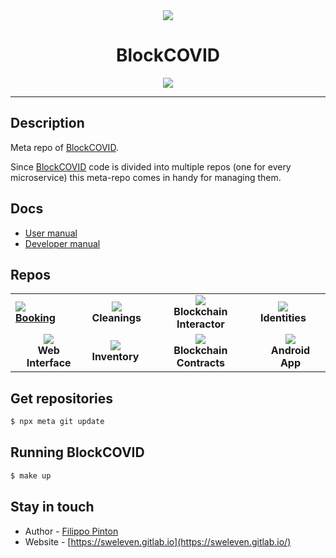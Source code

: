 <div align="center" style="font-size: 7em">

<img src="https://img.icons8.com/emoji/100/000000/books-emoji.png"/>
</div>

<div align="center">
<h1>BlockCOVID</h1>
</div>

<p align="center">
<a href="https://gitlab.com/sweleven/blockcovid/-/pipelines"><img src="https://gitlab.com/sweleven/blockcovid/badges/master/pipeline.svg" /></a>

<hr>

## Description

Meta repo of [BlockCOVID](https://sweleven.gitlab.io/blockcovid/).

Since [BlockCOVID](https://sweleven.gitlab.io/blockcovid/) code is divided into multiple repos (one for every microservice) this meta-repo comes in handy for managing them.

## Docs
- [User manual](https://sweleven.gitlab.io/blockcovid/docs/manuale-utente/)
- [Developer manual](https://sweleven.gitlab.io/blockcovid/docs/manuale-sviluppatore/)

## Repos

<table>
   <tbody>
      <tr>
         <td>
            <a href="https://gitlab.com/sweleven/booking" target="_blank">
                <span>
                    <img src="https://img.icons8.com/emoji/100/000000/notebook-with-decorative-cover.png"/>
                    <div><strong>Booking</strong></div>
                </span>
            </a>
        </td>
        <td>
            <a href="https://gitlab.com/sweleven/cleanings" target="_blank">
                <span style="display: inline-block; min-width: 24%; text-align: center">
                    <img src="https://img.icons8.com/emoji/100/000000/ambulance-emoji.png"/>
                    <div><strong>Cleanings</strong></div>
                </span>
            </a> 
        </td>
        <td>
            <a href="https://gitlab.com/sweleven/blockchain-interactor" target="_blank">
                <span style="display: inline-block; min-width: 24%; text-align: center">
                    <img src="https://img.icons8.com/emoji/100/000000/locked-with-pen.png"/>
                    <div><strong>Blockchain Interactor</strong></div>
                </span>
            </a>
        </td>
        <td>
            <a href="https://gitlab.com/sweleven/identities" target="_blank">
                <span style="display: inline-block; min-width: 24%; text-align: center">
                    <img src="https://img.icons8.com/emoji/100/000000/man-cook.png"/>
                    <div><strong>Identities</strong></div>
                </span>
            </a>
        </td>
      </tr>
      <tr>
         <td>
            <a href="https://gitlab.com/sweleven/web-interface" target="_blank">
                <span style="display: inline-block; min-width: 24%; text-align: center">
                    <img src="https://img.icons8.com/emoji/100/000000/laptop-emoji.png"/>
                    <div><strong>Web Interface</strong></div>
                </span>
            </a>
        </td>
        <td>
            <a href="https://gitlab.com/sweleven/inventory" target="_blank">
                <span style="display: inline-block; min-width: 24%; text-align: center">
                    <img src="https://img.icons8.com/emoji/100/000000/card-file-box-emoji.png"/>
                    <div><strong>Inventory</strong></div>
                </span>
            </a>
        </td>
        <td>
            <a href="https://gitlab.com/sweleven/blockchain-contracts" target="_blank">
                <span style="display: inline-block; min-width: 24%; text-align: center">
                    <img src="https://img.icons8.com/emoji/100/000000/memo-emoji.png"/>
                    <div><strong>Blockchain Contracts</strong></div>
                </span>
            </a>
        </td>
        <td>
            <a href="https://gitlab.com/sweleven/android-app" target="_blank">
                <span style="display: inline-block; min-width: 24%; text-align: center">
                    <img src="https://img.icons8.com/emoji/100/000000/mobile-phone.png"/>
                    <div><strong>Android App</strong></div>
                </span>
            </a>
        </td>
      </tr>
   </tbody>
</table>

## Get repositories

```bash
$ npx meta git update
```

## Running BlockCOVID

```bash
$ make up
```

## Stay in touch

- Author - [Filippo Pinton](https://gitlab.com/Butterneck.com)
- Website - [https://sweleven.gitlab.io](https://sweleven.gitlab.io/)
